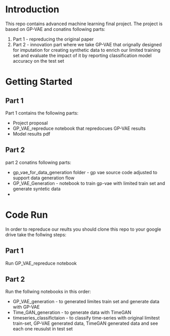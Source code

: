 
# Introduction

This repo contains advanced machine learning final project.
The project is based on GP-VAE and conatins following parts:
 1. Part 1 - repreducing the original paper
 2. Part 2 - innovation part where we take GP-VAE that orignally designed for imputation for creating synthetic data to enrich our limited training set and evaluate the impact of it by reporting classification model accuracy on the test set
 
# Getting Started 
## Part 1

Part 1 contains the following parts:
* Project proposal 
* GP_VAE_repreduce notebook that repredocues GP-VAE results
* Model results pdf

## Part 2

part 2 conatins following parts:
* gp_vae_for_data_generation folder - gp vae source code adjusted to support data generation flow
* GP_VAE_Generation - notebook to train gp-vae with limited train set and generate syntetic data 
*  

# Code Run
In order to repreduce our reults you should clone this repo to your google drive take the follwing steps:

## Part 1
Run GP_VAE_repreduce notebook

## Part 2
Run the follwing notebooks in this order:
* GP_VAE_generation - to generated limites train set and generate data with GP-VAE
* Time_GAN_generation - to generate data with TimeGAN
* timeseries_classifictaion - to classify time-series with original limitest train-set, GP-VAE generated data, TimeGAN generated data and see each one reusulst in test set 

